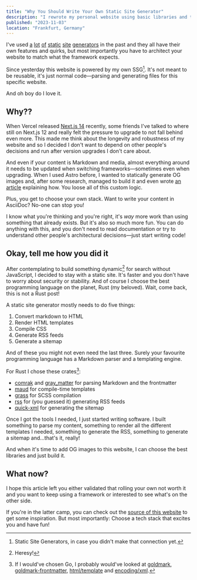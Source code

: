 ```yaml
---
title: "Why You Should Write Your Own Static Site Generator"
description: "I rewrote my personal website using basic libraries and the flexibility is incredible."
published: "2023-11-03"
location: "Frankfurt, Germany"
---
```


I've used [a](https://jekyllrb.com) [lot](https://gohugo.io) 
[of](https://www.11ty.dev) [static](https://www.getzola.org) 
[site](https://nextjs.org) [generators](https://astro.build) in the past and 
they all have their own features and quirks, but most importantly you have to
architect your website to match what the framework expects.

Since yesterday this website is powered by my own SSG[^1].
It's not meant to be reusable, it's just normal code—parsing and generating 
files for this specific website.

And oh boy do I love it.

<!-- more -->

## Why??

When Vercel released [Next.js 14](https://nextjs.org/blog/next-14) recently, 
some friends I've talked to where still on Next.js 12 and really felt the 
pressure to upgrade to not fall behind even more.
This made me think about the longevity and robustness of my website and so I 
decided I don't want to depend on other people's decisions and run after version
upgrades I don't care about.

And even if your content is Markdown and media, almost everything around it
needs to be updated when switching frameworks—sometimes even when upgrading.
When I used Astro before, I wanted to statically generate OG images and, after 
some research, managed to build it and even wrote
[an article](/articles/static-og-images-in-astro) explaining how. 
You loose all of this custom logic.

Plus, you get to choose your own stack. 
Want to write your content in AsciiDoc? No-one can stop you!

I know what you're thinking and you're right, it's _way_ more work than using 
something that already exists.
But it's also so much more fun.
You can do anything with this, and you don't need to read documentation or try
to understand other people's architectural decisions—just start writing code!

## Okay, tell me how you did it

After contemplating to build something dynamic[^2] for search without 
JavaScript, I decided to stay with a static site. 
It's faster and you don't have to worry about security or stability.
And of course I choose the best programming language on the planet, Rust (my 
beloved). 
Wait, come back, this is not a Rust post!

A static site generator mostly needs to do five things:

1. Convert markdown to HTML
1. Render HTML templates
1. Compile CSS
1. Generate RSS feeds
1. Generate a sitemap

And of these you might not even need the last three.
Surely your favourite programming language has a Markdown parser and a 
templating engine.

For Rust I chose these crates[^3]:

- [comrak](https://crates.io/crates/comrak) and [gray_matter](https://crates.io/crates/gray_matter) for parsing Markdown and the frontmatter
- [maud](https://maud.lambda.xyz) for compile-time templates
- [grass](https://crates.io/crates/grass) for SCSS compilation
- [rss](https://crates.io/crates/rss) for (you guessed it) generating RSS feeds
- [quick-xml](https://crates.io/crates/quick-xml) for generating the sitemap

Once I got the tools I needed, I just started writing software.
I built something to parse my content, something to render all the different 
templates I needed, something to generate the RSS, something to generate a 
sitemap and…that's it, really!

And when it's time to add OG images to this website, I can choose the best
libraries and just build it.

## What now?

I hope this article left you either validated that rolling your own not worth it 
and you want to keep using a framework or interested to see what's on the other
side.

If you're in the latter camp, you can check out the 
[source of this website](https://github.com/bahlo/arne.me) to get some 
inspiration.
But most importantly: Choose a tech stack that excites you and have fun!

[^1]: Static Site Generators, in case you didn't make that connection yet.
[^2]: Heresy!
[^3]: If I would've chosen Go, I probably would've looked at [goldmark](https://github.com/yuin/goldmark), [goldmark-frontmatter](https://github.com/abhinav/goldmark-frontmatter), [html/template](https://pkg.go.dev/html/template) and [encoding/xml](https://pkg.go.dev/encoding/xml).
